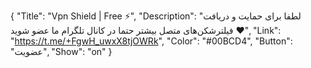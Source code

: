 {
"Title": "Vpn Shield | Free ⚡️",
"Description": "لطفا برای حمایت و دریافت فیلترشکن‌های متصل بیشتر حتما در کانال تلگرام ما عضو شوید ♥️",
"Link": "https://t.me/+FgwH_uwxX8tjOWRk",
"Color": "#00BCD4",
"Button": "عضویت",
"Show": "on"
}
